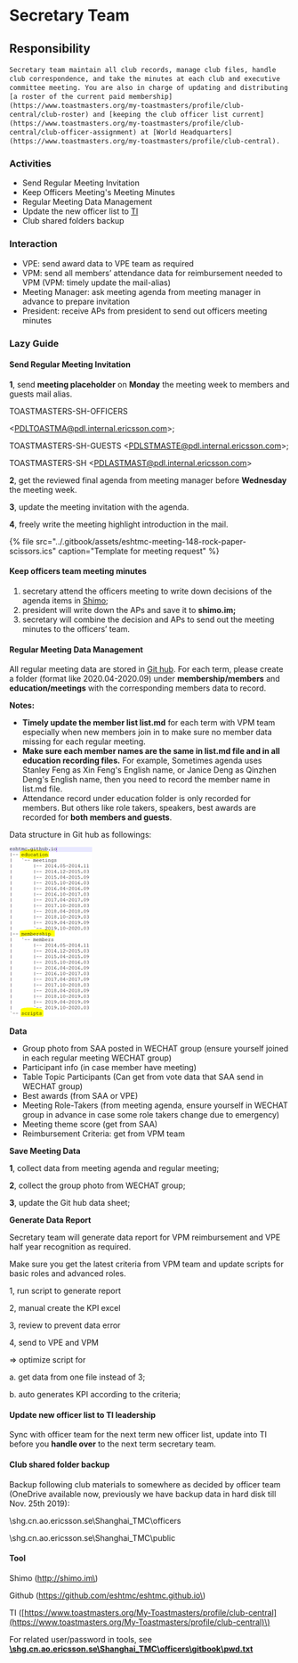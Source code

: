 # Secretary Team

## Responsibility 

    Secretary team maintain all club records, manage club files, handle club correspondence, and take the minutes at each club and executive committee meeting. You are also in charge of updating and distributing [a roster of the current paid membership](https://www.toastmasters.org/my-toastmasters/profile/club-central/club-roster) and [keeping the club officer list current](https://www.toastmasters.org/my-toastmasters/profile/club-central/club-officer-assignment) at [World Headquarters](https://www.toastmasters.org/my-toastmasters/profile/club-central).

### Activities

* Send Regular Meeting Invitation
* Keep Officers Meeting's Meeting Minutes
* Regular Meeting Data Management
* Update the new officer list to [TI](https://www.toastmasters.org/my-toastmasters/profile/club-central/club-officer-assignment)
* Club shared folders backup

### Interaction

* VPE: send award data to VPE team as required
* VPM: send all members’ attendance data for reimbursement needed to VPM \(VPM: timely update the mail-alias\)
* Meeting Manager: ask meeting agenda from meeting manager in advance to prepare invitation
* President: receive APs from president to send out officers meeting minutes

### **Lazy Guide**

#### **Send Regular Meeting Invitation**

**1**, send **meeting placeholder** on **Monday** the meeting week to members and guests mail alias.

 TOASTMASTERS-SH-OFFICERS

&lt;PDLTOASTMA@pdl.internal.ericsson.com&gt;;

TOASTMASTERS-SH-GUESTS &lt;PDLSTMASTE@pdl.internal.ericsson.com&gt;;

 TOASTMASTERS-SH &lt;PDLASTMAST@pdl.internal.ericsson.com&gt;

**2**, get the reviewed final agenda from meeting manager before **Wednesday** the meeting week.

**3**, update the meeting invitation with the agenda.

**4**, freely write the meeting highlight introduction in the mail.

{% file src="../.gitbook/assets/eshtmc-meeting-148-rock-paper-scissors.ics" caption="Template for meeting request" %}

#### **Keep officers team meeting minutes**

1. secretary attend the officers meeting to write down decisions of the agenda items in [Shimo](shimo.im);
2. president will write down the APs and save it to **shimo.im;**
3. secretary will combine the decision and APs to send out the meeting minutes to the officers’ team.

#### **Regular Meeting Data Management**

All regular meeting data are stored in [Git hub](https://github.com/eshtmc/eshtmc.github.io). For each term, please create a folder \(format like 2020.04-2020.09\) under **membership/members** and **education/meetings** with the corresponding members data to record.

**Notes:**

* **Timely update the member list list.md** for each term with VPM team especially when new members join in to make sure no member data missing for each regular meeting.
* **Make sure each member names are the same in list.md file and in all education recording files.** For example, Sometimes agenda uses Stanley Feng as Xin Feng's English name, or Janice Deng as Qinzhen Deng's English name, then you need to record the member name in list.md file.
* Attendance record under education folder is only recorded for members. But others like role takers, speakers, best awards are recorded for **both members and guests**. 

Data structure in Git hub as followings:

![Folder structure in Git hub](../.gitbook/assets/image%20%282%29.png)

**Data**

* Group photo from SAA posted in WECHAT group \(ensure yourself joined in each regular meeting WECHAT group\)
* Participant info \(in case member have meeting\)
* Table Topic Participants \(Can get from vote data that SAA send in WECHAT group\)
* Best awards \(from SAA or VPE\)
* Meeting Role-Takers \(from meeting agenda, ensure yourself in WECHAT group in advance in case some role takers change due to emergency\)
* Meeting theme score \(get from SAA\)
* Reimbursement Criteria: get from VPM team

**Save Meeting Data**

**1**, collect data from meeting agenda and regular meeting;

**2**, collect the group photo from WECHAT group;

**3**, update the Git hub data sheet;

**Generate Data Report**

Secretary team will generate data report for VPM reimbursement and VPE half year recognition as required.

Make sure you get the latest criteria from VPM team and update scripts for basic roles and advanced roles.

1, run script to generate report

2, manual create the KPI excel

3, review to prevent data error

4, send to VPE and VPM

=&gt; optimize script for

a. get data from one file instead of 3;

b. auto generates KPI according to the criteria;

#### **Update new officer list to TI leadership**

Sync with officer team for the next term new officer list, update into TI before you **handle over** to the next term secretary team.

#### **Club shared folder backup**

Backup following club materials to somewhere as decided by officer team \(OneDrive available now, previously we have backup data in hard disk till Nov. 25th 2019\):

\\shg.cn.ao.ericsson.se\Shanghai\_TMC\officers

\\shg.cn.ao.ericsson.se\Shanghai\_TMC\public

#### **Tool**

Shimo \(http://shimo.im\)

Github \(https://github.com/eshtmc/eshtmc.github.io\)

TI \([https://www.toastmasters.org/My-Toastmasters/profile/club-central](https://www.toastmasters.org/My-Toastmasters/profile/club-central)\)

For related user/password in tools, see [**\\shg.cn.ao.ericsson.se\Shanghai\_TMC\officers\gitbook\pwd.txt**](file://shg.cn.ao.ericsson.se/Shanghai_TMC/officers/gitbook/pwd.txt)









